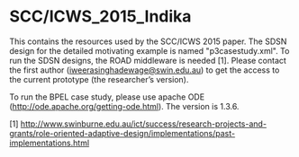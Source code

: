 SCC/ICWS_2015_Indika
=================

This contains the resources used by the SCC/ICWS 2015 paper. The SDSN design for the detailed motivating example is named "p3casestudy.xml".
To run the SDSN designs, the ROAD middleware is needed [1]. Please contact the first author (iweerasinghadewage@swin.edu.au) to get the access to the current prototype (the researcher’s version). 

To run the BPEL case study, please use apache ODE (http://ode.apache.org/getting-ode.html). The version is 1.3.6.

[1] http://www.swinburne.edu.au/ict/success/research-projects-and-grants/role-oriented-adaptive-design/implementations/past-implementations.html

